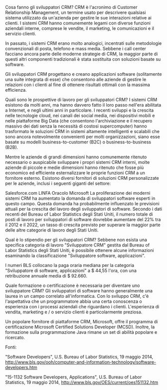 Cosa fanno gli sviluppatori CRM?
CRM è l'acronimo di Customer Relationship Management, un termine usato per descrivere qualsiasi sistema utilizzato da un'azienda per gestire le sue interazioni relative ai clienti. I sistemi CRM hanno comunemente legami con diverse funzioni aziendali interne, comprese le vendite, il marketing, le comunicazioni e il servizio clienti.

In passato, i sistemi CRM erano molto analogici, incentrati sulle metodologie convenzionali di posta, telefono e mass media. Sebbene i call center facciano ancora parte delle moderne strategie di CRM, la maggior parte di questi altri componenti tradizionali è stata sostituita con soluzioni basate su software.

Gli sviluppatori CRM progettano e creano applicazioni software (solitamente una suite integrata di esse) che consentono alle aziende di gestire le relazioni con i clienti al fine di ottenere risultati ottimali con la massima efficienza.

Quali sono le prospettive di lavoro per gli sviluppatori CRM?
I sistemi CRM esistono da molti anni, ma hanno davvero fatto il loro passo nell'era abilitata a Internet, e negli ultimi anni in particolare. I recenti sviluppi e la crescita nelle tecnologie cloud, nei canali dei social media, nei dispositivi mobili e nelle piattaforme Big Data (che consentono l'archiviazione e il recupero massivo dei dati senza la necessità di costosi supercomputer) hanno trasformato le soluzioni CRM in sistemi altamente intelligenti e scalabili che sono ancora notevolmente convenienti per molti organizzazioni, siano esse basate su modelli business-to-customer (B2C) o business-to-business (B2B).

Mentre le aziende di grandi dimensioni hanno comunemente ritenuto necessario o auspicabile sviluppare i propri sistemi CRM interni, molte aziende di piccole e medie dimensioni hanno ritenuto che fosse più economico ed efficiente esternalizzare le proprie funzioni CRM a un fornitore esterno. Esistono diversi fornitori di soluzioni CRM personalizzate per le aziende, inclusi i seguenti giganti del settore:

Salesforce.com
LINFA
Oracolo
Microsoft
La proliferazione dei moderni sistemi CRM ha aumentato la domanda di sviluppatori software esperti in questo campo. Questa domanda ha probabilmente influenzato le previsioni attuali per la crescita del lavoro degli sviluppatori di software. Secondo i dati recenti del Bureau of Labor Statistics degli Stati Uniti, il numero totale di posti di lavoro per sviluppatori di software dovrebbe aumentare del 22% tra il 2012 e il 2022, un tasso di crescita previsto per superare la maggior parte delle altre categorie di lavoro degli Stati Uniti.

Qual è lo stipendio per gli sviluppatori CRM?
Sebbene non esista una specifica categoria di lavoro "Sviluppatore CRM" gestita dal Bureau of Labor Statistics degli Stati Uniti, è possibile ottenere alcune informazioni esaminando la classificazione "Sviluppatore software, applicazioni".

I numeri BLS collocano la paga oraria mediana per la categoria "Sviluppatore di software, applicazioni" a $ 44,55 l'ora, con una retribuzione annuale media di $ 92.660.

Quale formazione o certificazione è necessaria per diventare uno sviluppatore CRM?
Gli sviluppatori di software hanno generalmente una laurea in un campo correlato all'informatica. Con lo sviluppo CRM, c'è l'aspettativa che un programmatore abbia una certa conoscenza o esperienza con i processi aziendali che riguardano i clienti. L'esperienza di vendita, marketing e / o servizio clienti è particolarmente preziosa.

Un popolare fornitore di piattaforme CRM, Microsoft, offre il programma di certificazione Microsoft Certified Solutions Developer (MCSD). Inoltre, la formazione sulla programmazione Java rimane un set di abilità popolare e ricercato.

Fonti:

"Software Developers", U.S. Bureau of Labor Statistics, 19 maggio 2014, http://www.bls.gov/ooh/computer-and-information-technology/software-developers.htm

"15-1132 Software Developers, Applications", U.S. Bureau of Labor Statistics, 19 maggio 2014, http://www.bls.gov/OES/current/oes151132.htm
